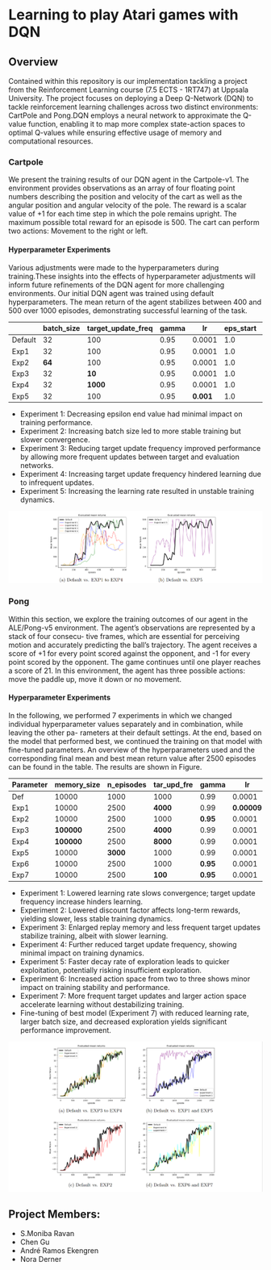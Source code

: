 # Learning to play Atari games with DQN

## Overview
Contained within this repository is our implementation tackling a project from the Reinforcement Learning course (7.5 ECTS - 1RT747) at Uppsala University. The project focuses on deploying a Deep Q-Network (DQN) to tackle reinforcement learning challenges across two distinct environments: CartPole and Pong.DQN employs a neural network to approximate the Q-value function, enabling it to map more complex state-action spaces to optimal Q-values while ensuring effective usage of memory and computational resources.

### Cartpole
We present the training results of our DQN agent in the Cartpole-v1. The environment provides observations as an array of four floating point numbers describing the position and velocity of the cart as well as the angular position and angular velocity of the pole. The reward is a scalar value of +1 for each time step in which the pole remains upright. The maximum possible total reward for an episode is 500. The cart can perform two actions: Movement to the right or left.

#### Hyperparameter Experiments
Various adjustments were made to the hyperparameters during training.These insights into the effects of hyperparameter adjustments will inform future refinements of the DQN agent for more challenging environments.
Our initial DQN agent was trained using default hyperparameters. The mean return of the agent stabilizes between 400 and 500 over 1000 episodes, demonstrating successful learning of the task. 


|                    | batch\_size | target\_update\_freq | gamma | lr      | eps\_start | eps\_end | anneal\_length | **final\_return** | **best\_return** |
|--------------------|-------------|----------------------|-------|---------|------------|----------|----------------|-------------------|------------------|
| Default            | 32          | 100                  | 0.95  | 0.0001  | 1.0        | 0.05     | 10000          | 439.4             | 500.0            |
| Exp1               | 32          | 100                  | 0.95  | 0.0001  | 1.0        | **0.01** | 10000          | 244.6             | 433.8            |
| Exp2               | **64**      | 100                  | 0.95  | 0.0001  | 1.0        | 0.05     | 10000          | 253.2             | 410.8            |
| Exp3               | 32          | **10**               | 0.95  | 0.0001  | 1.0        | 0.05     | 10000          | 485.8             | 499.0            |
| Exp4               | 32          | **1000**             | 0.95  | 0.0001  | 1.0        | 0.05     | 10000          | 175.6             | 379.6            |
| Exp5               | 32          | 100                  | 0.95  | **0.001**| 1.0        | 0.05     | 10000          | 241.2             | 500.0            |

- Experiment 1: Decreasing epsilon end value had minimal impact on training performance.
- Experiment 2: Increasing batch size led to more stable training but slower convergence.
- Experiment 3: Reducing target update frequency improved performance by allowing more frequent updates between target and evaluation networks.
- Experiment 4: Increasing target update frequency hindered learning due to infrequent updates.
- Experiment 5: Increasing the learning rate resulted in unstable training dynamics. 

![](.\plots\Summary\cartpole_plot.png)



### Pong
Within this section, we explore the training outcomes of our agent in the ALE/Pong-v5
environment. The agent’s observations are represented by a stack of four consecu-
tive frames, which are essential for perceiving motion and accurately predicting the
ball’s trajectory. The agent receives a score of +1 for every point scored against
the opponent, and -1 for every point scored by the opponent. The game continues
until one player reaches a score of 21. In this environment, the agent has three
possible actions: move the paddle up, move it down or no movement.

#### Hyperparameter Experiments
In the following, we performed 7 experiments in which we changed individual
hyperparameter values separately and in combination, while leaving the other pa-
rameters at their default settings. At the end, based on the model that performed
best, we continued the training on that model with fine-tuned parameters. An
overview of the hyperparameters used and the corresponding final mean and best
mean return value after 2500 episodes can be found in the table. The results are
shown in Figure.


| Parameter     | memory\_size | n\_episodes | tar\_upd\_fre | gamma | lr       | eps\_start | eps\_end | ann\_length | n\_actions | final\_return | best\_return |
|---------------|--------------|-------------|---------------|-------|----------|------------|----------|-------------|------------|---------------|--------------|
| Def           | 10000        | 1000        | 1000          | 0.99  | 0.0001   | 1.0        | 0.01     | 10^6        | 2          | 15.4          | 18           |
| Exp1          | 10000        | 2500        | **4000**      | 0.99  | **0.00009**| 1.0        | 0.01     | 10^6        | 2          | 12.4          | 17           |
| Exp2          | 10000        | 2500        | 1000          | **0.95**| 0.0001   | 1.0        | 0.01     | 10^6        | 2          | 18.2          | 18.6         |
| Exp3          | **100000**   | 2500        | **4000**      | 0.99  | 0.0001   | 1.0        | 0.01     | 10^6        | 2          | 16.8          | 19           |
| Exp4          | **100000**   | 2500        | **8000**      | 0.99  | 0.0001   | 1.0        | 0.01     | 10^6        | 2          | 17.8          | 19.2         |
| Exp5          | 10000        | **3000**    | 1000          | 0.99  | 0.0001   | 1.0        | 0.01     | **10^4**    | 2          | 17.6          | **19.6**     |
| Exp6          | 10000        | 2500        | 1000          | **0.95**| 0.0001   | 1.0        | 0.01     | 10^6        | **3**          | 17.2          | 18.6         |
| Exp7          | 10000        | 2500        | **100**       | **0.95**| 0.0001   | 1.0        | 0.01     | 10^6        | **3**      | 17.6          | 19           |

- Experiment 1: Lowered learning rate slows convergence; target update frequency increase hinders learning.
- Experiment 2: Lowered discount factor affects long-term rewards, yielding slower, less stable training dynamics.
- Experiment 3: Enlarged replay memory and less frequent target updates stabilize training, albeit with slower learning.
- Experiment 4: Further reduced target update frequency, showing minimal impact on training dynamics.
- Experiment 5: Faster decay rate of exploration leads to quicker exploitation, potentially risking insufficient exploration.
- Experiment 6: Increased action space from two to three shows minor impact on training stability and performance.
- Experiment 7: More frequent target updates and larger action space accelerate learning without destabilizing training.
- Fine-tuning of best model (Experiment 7) with reduced learning rate, larger batch size, and decreased exploration yields significant performance improvement. 

![](.\plots\Summary\pong_plot.png)


## Project Members:
- S.Moniba Ravan
- Chen Gu
- André Ramos Ekengren
- Nora Derner
